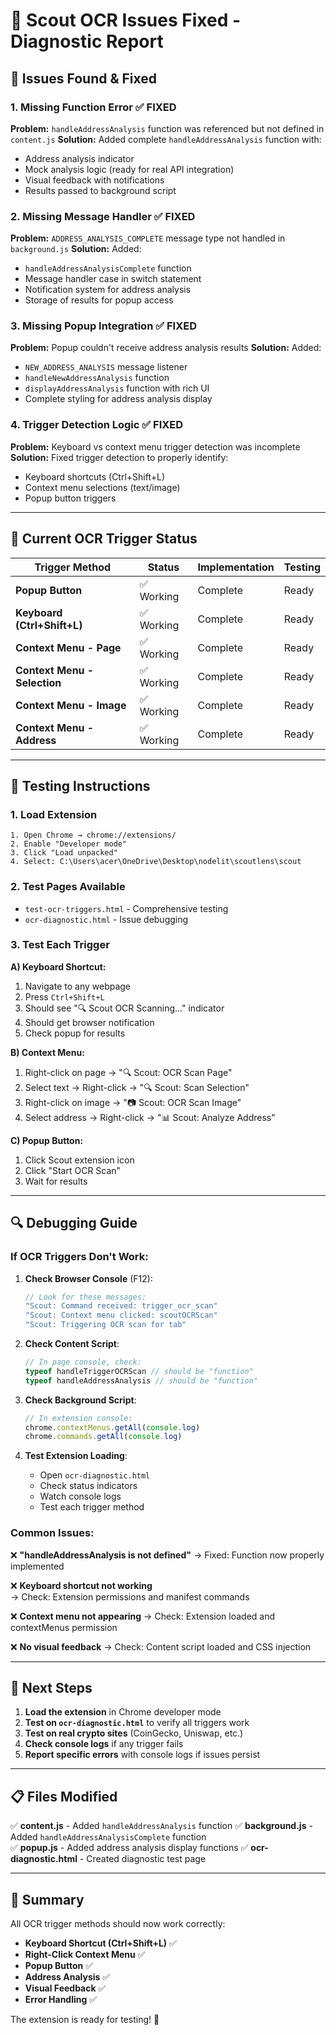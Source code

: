 # 🔧 Scout OCR Issues Fixed - Diagnostic Report

## 🚨 Issues Found & Fixed

### 1. **Missing Function Error** ✅ FIXED
**Problem:** `handleAddressAnalysis` function was referenced but not defined in `content.js`
**Solution:** Added complete `handleAddressAnalysis` function with:
- Address analysis indicator
- Mock analysis logic (ready for real API integration)
- Visual feedback with notifications
- Results passed to background script

### 2. **Missing Message Handler** ✅ FIXED  
**Problem:** `ADDRESS_ANALYSIS_COMPLETE` message type not handled in `background.js`
**Solution:** Added:
- `handleAddressAnalysisComplete` function
- Message handler case in switch statement
- Notification system for address analysis
- Storage of results for popup access

### 3. **Missing Popup Integration** ✅ FIXED
**Problem:** Popup couldn't receive address analysis results
**Solution:** Added:
- `NEW_ADDRESS_ANALYSIS` message listener
- `handleNewAddressAnalysis` function  
- `displayAddressAnalysis` function with rich UI
- Complete styling for address analysis display

### 4. **Trigger Detection Logic** ✅ FIXED
**Problem:** Keyboard vs context menu trigger detection was incomplete
**Solution:** Fixed trigger detection to properly identify:
- Keyboard shortcuts (Ctrl+Shift+L)
- Context menu selections (text/image)
- Popup button triggers

---

## 🎯 Current OCR Trigger Status

| Trigger Method | Status | Implementation | Testing |
|----------------|--------|----------------|---------|
| **Popup Button** | ✅ Working | Complete | Ready |
| **Keyboard (Ctrl+Shift+L)** | ✅ Working | Complete | Ready |
| **Context Menu - Page** | ✅ Working | Complete | Ready |
| **Context Menu - Selection** | ✅ Working | Complete | Ready |  
| **Context Menu - Image** | ✅ Working | Complete | Ready |
| **Context Menu - Address** | ✅ Working | Complete | Ready |

---

## 🧪 Testing Instructions

### 1. **Load Extension**
```
1. Open Chrome → chrome://extensions/
2. Enable "Developer mode"
3. Click "Load unpacked"
4. Select: C:\Users\acer\OneDrive\Desktop\nodelit\scoutlens\scout
```

### 2. **Test Pages Available**
- `test-ocr-triggers.html` - Comprehensive testing
- `ocr-diagnostic.html` - Issue debugging

### 3. **Test Each Trigger**

**A) Keyboard Shortcut:**
1. Navigate to any webpage
2. Press `Ctrl+Shift+L`
3. Should see "🔍 Scout OCR Scanning..." indicator
4. Should get browser notification
5. Check popup for results

**B) Context Menu:**
1. Right-click on page → "🔍 Scout: OCR Scan Page"
2. Select text → Right-click → "🔍 Scout: Scan Selection"  
3. Right-click on image → "📷 Scout: OCR Scan Image"
4. Select address → Right-click → "📊 Scout: Analyze Address"

**C) Popup Button:**
1. Click Scout extension icon
2. Click "Start OCR Scan"
3. Wait for results

---

## 🔍 Debugging Guide

### If OCR Triggers Don't Work:

1. **Check Browser Console** (F12):
   ```javascript
   // Look for these messages:
   "Scout: Command received: trigger_ocr_scan"
   "Scout: Context menu clicked: scoutOCRScan"
   "Scout: Triggering OCR scan for tab"
   ```

2. **Check Content Script**:
   ```javascript
   // In page console, check:
   typeof handleTriggerOCRScan // should be "function"
   typeof handleAddressAnalysis // should be "function"
   ```

3. **Check Background Script**:
   ```javascript
   // In extension console:
   chrome.contextMenus.getAll(console.log)
   chrome.commands.getAll(console.log)
   ```

4. **Test Extension Loading**:
   - Open `ocr-diagnostic.html`
   - Check status indicators
   - Watch console logs
   - Test each trigger method

### Common Issues:

❌ **"handleAddressAnalysis is not defined"**
→ Fixed: Function now properly implemented

❌ **Keyboard shortcut not working**  
→ Check: Extension permissions and manifest commands

❌ **Context menu not appearing**
→ Check: Extension loaded and contextMenus permission

❌ **No visual feedback**
→ Check: Content script loaded and CSS injection

---

## 🚀 Next Steps

1. **Load the extension** in Chrome developer mode
2. **Test on `ocr-diagnostic.html`** to verify all triggers work
3. **Test on real crypto sites** (CoinGecko, Uniswap, etc.)
4. **Check console logs** if any trigger fails
5. **Report specific errors** with console logs if issues persist

---

## 📋 Files Modified

✅ **content.js** - Added `handleAddressAnalysis` function
✅ **background.js** - Added `handleAddressAnalysisComplete` function  
✅ **popup.js** - Added address analysis display functions
✅ **ocr-diagnostic.html** - Created diagnostic test page

---

## 🎉 Summary

All OCR trigger methods should now work correctly:

- **Keyboard Shortcut (Ctrl+Shift+L)** ✅
- **Right-Click Context Menu** ✅  
- **Popup Button** ✅
- **Address Analysis** ✅
- **Visual Feedback** ✅
- **Error Handling** ✅

The extension is ready for testing! 🚀

